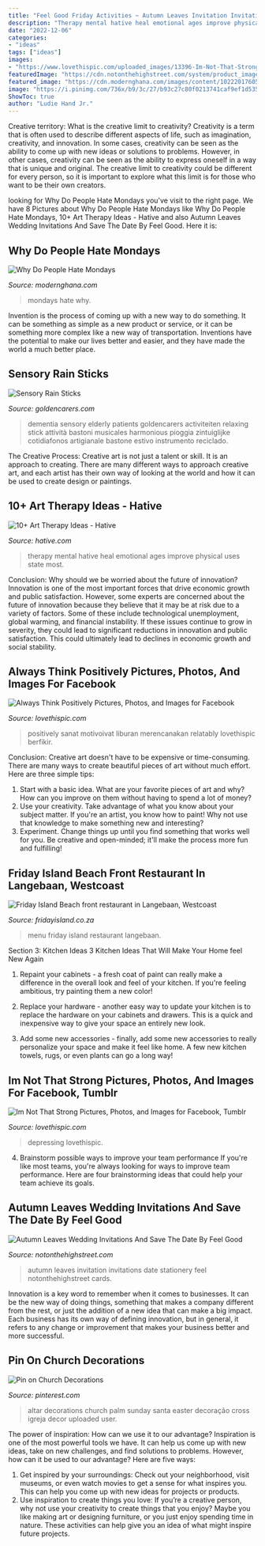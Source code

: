 ```yaml
---
title: "Feel Good Friday Activities ~ Autumn Leaves Invitation Invitations Date Stationery Feel Notonthehighstreet Cards"
description: "Therapy mental hative heal emotional ages improve physical uses state most"
date: "2022-12-06"
categories:
- "ideas"
tags: ["ideas"]
images:
- "https://www.lovethispic.com/uploaded_images/13396-Im-Not-That-Strong.jpg?2"
featuredImage: "https://cdn.notonthehighstreet.com/system/product_images/images/002/015/016/original_autumn-leaves-wedding-invitation-stationery.jpg"
featured_image: "https://cdn.modernghana.com/images/content/1022201760505_mondays.jpg"
image: "https://i.pinimg.com/736x/b9/3c/27/b93c27c80f0213741caf9ef1d5358761.jpg"
ShowToc: true
author: "Ludie Hand Jr."
---
```



Creative territory: What is the creative limit to creativity?
Creativity is a term that is often used to describe different aspects of life, such as imagination, creativity, and innovation. In some cases, creativity can be seen as the ability to come up with new ideas or solutions to problems. However, in other cases, creativity can be seen as the ability to express oneself in a way that is unique and original. The creative limit to creativity could be different for every person, so it is important to explore what this limit is for those who want to be their own creators.

	

		
looking for Why Do People Hate Mondays you've visit to the right page. We have 8 Pictures about Why Do People Hate Mondays like Why Do People Hate Mondays, 10+ Art Therapy Ideas - Hative and also Autumn Leaves Wedding Invitations And Save The Date By Feel Good. Here it is:
		
    
## Why Do People Hate Mondays

<img loading=lazy src="https://cdn.modernghana.com/images/content/1022201760505_mondays.jpg" onerror="this.onerror=null;this.src='https://tse1.mm.bing.net/th?id=OIP.nCfHLkHpvUygxI-BG-cDJAHaLG&amp;pid=15.1';" alt="Why Do People Hate Mondays">

_Source: modernghana.com_

>mondays hate why. 

	

Invention is the process of coming up with a new way to do something. It can be something as simple as a new product or service, or it can be something more complex like a new way of transportation. Inventions have the potential to make our lives better and easier, and they have made the world a much better place.

    
## Sensory Rain Sticks

<img loading=lazy src="http://www.goldencarers.com/hero-images/sensory-rain-sticks-for-dementia-care-pinterest.jpg" onerror="this.onerror=null;this.src='https://tse2.mm.bing.net/th?id=OIP.zHWWV_2q_QRu9OsbfBkUqQHaKM&amp;pid=15.1';" alt="Sensory Rain Sticks">

_Source: goldencarers.com_

>dementia sensory elderly patients goldencarers activiteiten relaxing stick attività bastoni musicales harmonious pioggia zintuiglijke cotidiafonos artigianale bastone estivo instrumento reciclado. 

	

The Creative Process:
Creative art is not just a talent or skill. It is an approach to creating. There are many different ways to approach creative art, and each artist has their own way of looking at the world and how it can be used to create design or paintings.

    
## 10+ Art Therapy Ideas - Hative

<img loading=lazy src="https://hative.com/wp-content/uploads/2014/05/art-therapy-ideas/art-therapy-ideas.jpg" onerror="this.onerror=null;this.src='https://tse4.mm.bing.net/th?id=OIP.wvAjMs0VfADiPBJUkQyBgwHaQq&amp;pid=15.1';" alt="10+ Art Therapy Ideas - Hative">

_Source: hative.com_

>therapy mental hative heal emotional ages improve physical uses state most. 

	

Conclusion: Why should we be worried about the future of innovation?
Innovation is one of the most important forces that drive economic growth and public satisfaction. However, some experts are concerned about the future of innovation because they believe that it may be at risk due to a variety of factors. Some of these include technological unemployment, global warming, and financial instability. If these issues continue to grow in severity, they could lead to significant reductions in innovation and public satisfaction. This could ultimately lead to declines in economic growth and social stability.

    
## Always Think Positively Pictures, Photos, And Images For Facebook

<img loading=lazy src="https://www.lovethispic.com/uploaded_images/99005-Always-Think-Positively.jpg" onerror="this.onerror=null;this.src='https://tse2.mm.bing.net/th?id=OIP.uS-NA74Lnq8qcHMQcEaimwHaKe&amp;pid=15.1';" alt="Always Think Positively Pictures, Photos, and Images for Facebook">

_Source: lovethispic.com_

>positively sanat motivoivat liburan merencanakan relatably lovethispic berfikir. 

	

Conclusion:
Creative art doesn't have to be expensive or time-consuming. There are many ways to create beautiful pieces of art without much effort. Here are three simple tips: 
1) Start with a basic idea. What are your favorite pieces of art and why? How can you improve on them without having to spend a lot of money? 
2) Use your creativity. Take advantage of what you know about your subject matter. If you're an artist, you know how to paint! Why not use that knowledge to make something new and interesting? 
3) Experiment. Change things up until you find something that works well for you. Be creative and open-minded; it'll make the process more fun and fulfilling!

    
## Friday Island Beach Front Restaurant In Langebaan, Westcoast

<img loading=lazy src="http://www.fridayisland.co.za/menu/pg5.jpg" onerror="this.onerror=null;this.src='https://tse4.mm.bing.net/th?id=OIP.qtM2IhFahKU55wlgUxktjQHaKe&amp;pid=15.1';" alt="Friday Island Beach front restaurant in Langebaan, Westcoast">

_Source: fridayisland.co.za_

>menu friday island restaurant langebaan. 

	

Section 3: Kitchen Ideas
3 Kitchen Ideas That Will Make Your Home feel New Again
1. Repaint your cabinets - a fresh coat of paint can really make a difference in the overall look and feel of your kitchen. If you're feeling ambitious, try painting them a new color!

2. Replace your hardware - another easy way to update your kitchen is to replace the hardware on your cabinets and drawers. This is a quick and inexpensive way to give your space an entirely new look.

3. Add some new accessories - finally, add some new accessories to really personalize your space and make it feel like home. A few new kitchen towels, rugs, or even plants can go a long way!

    
## Im Not That Strong Pictures, Photos, And Images For Facebook, Tumblr

<img loading=lazy src="https://www.lovethispic.com/uploaded_images/13396-Im-Not-That-Strong.jpg?2" onerror="this.onerror=null;this.src='https://tse1.mm.bing.net/th?id=OIP.uqfkjRTEqTBW1XKN-ojHgQHaJ4&amp;pid=15.1';" alt="Im Not That Strong Pictures, Photos, and Images for Facebook, Tumblr">

_Source: lovethispic.com_

>depressing lovethispic. 

	

4. Brainstorm possible ways to improve your team performance
If you're like most teams, you're always looking for ways to improve team performance. Here are four brainstorming ideas that could help your team achieve its goals.

    
## Autumn Leaves Wedding Invitations And Save The Date By Feel Good

<img loading=lazy src="https://cdn.notonthehighstreet.com/system/product_images/images/002/015/016/original_autumn-leaves-wedding-invitation-stationery.jpg" onerror="this.onerror=null;this.src='https://tse3.mm.bing.net/th?id=OIP.SNTEHdtsFUsHRWFvLNl9FwHaHa&amp;pid=15.1';" alt="Autumn Leaves Wedding Invitations And Save The Date By Feel Good">

_Source: notonthehighstreet.com_

>autumn leaves invitation invitations date stationery feel notonthehighstreet cards. 

	

Innovation is a key word to remember when it comes to businesses. It can be the new way of doing things, something that makes a company different from the rest, or just the addition of a new idea that can make a big impact. Each business has its own way of defining innovation, but in general, it refers to any change or improvement that makes your business better and more successful.

    
## Pin On Church Decorations

<img loading=lazy src="https://i.pinimg.com/736x/b9/3c/27/b93c27c80f0213741caf9ef1d5358761.jpg" onerror="this.onerror=null;this.src='https://tse1.mm.bing.net/th?id=OIP.5AypFggRrSpYj5_9cGMtTQHaNK&amp;pid=15.1';" alt="Pin on Church Decorations">

_Source: pinterest.com_

>altar decorations church palm sunday santa easter decoração cross igreja decor uploaded user. 

	

The power of inspiration: How can we use it to our advantage?
Inspiration is one of the most powerful tools we have. It can help us come up with new ideas, take on new challenges, and find solutions to problems. However, how can it be used to our advantage? Here are five ways: 
1) Get inspired by your surroundings: Check out your neighborhood, visit museums, or even watch movies to get a sense for what inspires you. This can help you come up with new ideas for projects or products. 
2) Use inspiration to create things you love: If you’re a creative person, why not use your creativity to create things that you enjoy? Maybe you like making art or designing furniture, or you just enjoy spending time in nature. These activities can help give you an idea of what might inspire future projects.

